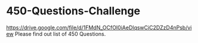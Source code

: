 # 450-Questions-Challenge

https://drive.google.com/file/d/1FMdN_OCfOI0iAeDlqswCiC2DZzD4nPsb/view 
Please find out list of 450 Questions.
